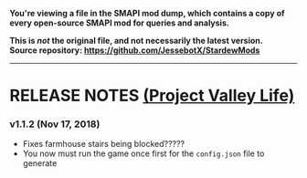 **You're viewing a file in the SMAPI mod dump, which contains a copy of every open-source SMAPI mod
for queries and analysis.**

**This is _not_ the original file, and not necessarily the latest version.**  
**Source repository: https://github.com/JessebotX/StardewMods**

----

# RELEASE NOTES [(Project Valley Life)](https://www.nexusmods.com/stardewvalley/mods/2909)

### v1.1.2 (Nov 17, 2018)
- Fixes farmhouse stairs being blocked?????
- You now must run the game once first for the ```config.json``` file to generate
